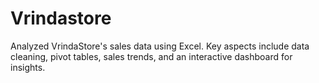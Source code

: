 # Vrindastore
Analyzed VrindaStore's sales data using Excel. Key aspects include data cleaning, pivot tables, sales trends, and an interactive dashboard for insights.
